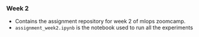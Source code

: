 ### Week 2
- Contains the assignment repository for week 2 of mlops zoomcamp.
- `assignment_week2.ipynb` is the notebook used to run all the experiments

